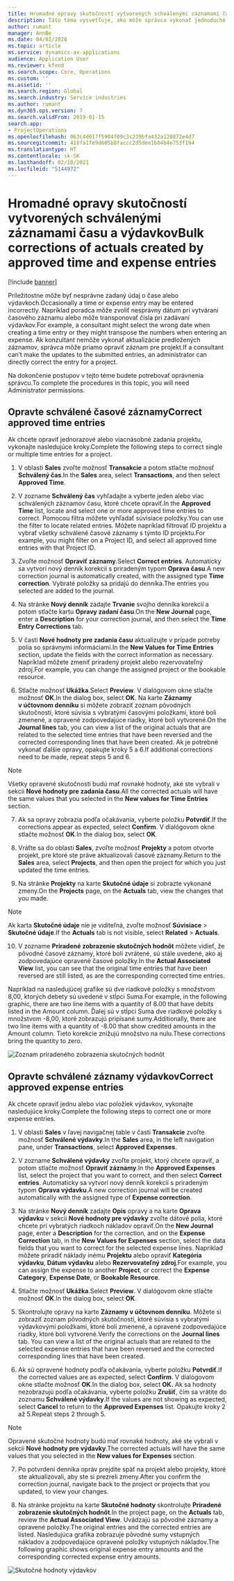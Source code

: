 ```yaml
---
title: Hromadné opravy skutočností vytvorených schválenými záznamami času a výdavkov
description: Táto téma vysvetľuje, ako môže správca vykonať jednoduché alebo hromadné opravy predtým schválených položiek času alebo výdavkov, ak fakturácia nie je dokončená.
author: rumant
manager: AnnBe
ms.date: 04/02/2020
ms.topic: article
ms.service: dynamics-ax-applications
audience: Application User
ms.reviewer: kfend
ms.search.scope: Core, Operations
ms.custom: ''
ms.assetid: ''
ms.search.region: Global
ms.search.industry: Service industries
ms.author: rumant
ms.dyn365.ops.version: 7
ms.search.validFrom: 2019-01-15
search.app:
- ProjectOperations
ms.openlocfilehash: 063c4d017f5904f09c3c239bfa432a128872e4d7
ms.sourcegitcommit: 418fa1fe9d605b8faccc2d5dee1b04b4e753f194
ms.translationtype: HT
ms.contentlocale: sk-SK
ms.lasthandoff: 02/10/2021
ms.locfileid: "5144972"
---
```

# <a name="bulk-corrections-of-actuals-created-by-approved-time-and-expense-entries"></a><span data-ttu-id="f2fdc-103">Hromadné opravy skutočností vytvorených schválenými záznamami času a výdavkov</span><span class="sxs-lookup"><span data-stu-id="f2fdc-103">Bulk corrections of actuals created by approved time and expense entries</span></span>

[!include [banner](../includes/psa-now-project-operations.md)]

<span data-ttu-id="f2fdc-104">Príležitostne môže byť nesprávne zadaný údaj o čase alebo výdavkoch.</span><span class="sxs-lookup"><span data-stu-id="f2fdc-104">Occasionally a time or expense entry may be entered incorrectly.</span></span> <span data-ttu-id="f2fdc-105">Napríklad poradca môže zvoliť nesprávny dátum pri vytváraní časového záznamu alebo môže transponovať čísla pri zadávaní výdavkov.</span><span class="sxs-lookup"><span data-stu-id="f2fdc-105">For example, a consultant might select the wrong date when creating a time entry or they might transpose the numbers when entering an expense.</span></span> <span data-ttu-id="f2fdc-106">Ak konzultant nemôže vykonať aktualizácie predložených záznamov, správca môže priamo opraviť záznam pre projekt.</span><span class="sxs-lookup"><span data-stu-id="f2fdc-106">If a consultant can’t make the updates to the submitted entries, an administrator can directly correct the entry for a project.</span></span>

<span data-ttu-id="f2fdc-107">Na dokončenie postupov v tejto téme budete potrebovať oprávnenia správcu.</span><span class="sxs-lookup"><span data-stu-id="f2fdc-107">To complete the procedures in this topic, you will need Administrator permissions.</span></span>

## <a name="correct-approved-time-entries"></a><span data-ttu-id="f2fdc-108">Opravte schválené časové záznamy</span><span class="sxs-lookup"><span data-stu-id="f2fdc-108">Correct approved time entries</span></span>     

<span data-ttu-id="f2fdc-109">Ak chcete opraviť jednorazové alebo viacnásobné zadania projektu, vykonajte nasledujúce kroky.</span><span class="sxs-lookup"><span data-stu-id="f2fdc-109">Complete the following steps to correct single or multiple time entries for a project.</span></span>

1. <span data-ttu-id="f2fdc-110">V oblasti **Sales** zvoľte možnosť **Transakcie** a potom stlačte možnosť **Schválený čas**.</span><span class="sxs-lookup"><span data-stu-id="f2fdc-110">In the **Sales** area, select **Transactions**, and then select **Approved Time**.</span></span> 

2. <span data-ttu-id="f2fdc-111">V zozname **Schválený čas** vyhľadajte a vyberte jeden alebo viac schválených záznamov času, ktoré chcete opraviť.</span><span class="sxs-lookup"><span data-stu-id="f2fdc-111">In the **Approved Time** list, locate and select one or more approved time entries to correct.</span></span> <span data-ttu-id="f2fdc-112">Pomocou filtra môžete vyhľadať súvisiace položky.</span><span class="sxs-lookup"><span data-stu-id="f2fdc-112">You can use the filter to locate related entries.</span></span> <span data-ttu-id="f2fdc-113">Môžete napríklad filtrovať ID projektu a vybrať všetky schválené časové záznamy s týmto ID projektu.</span><span class="sxs-lookup"><span data-stu-id="f2fdc-113">For example, you might filter on a Project ID, and select all approved time entries with that Project ID.</span></span>

3. <span data-ttu-id="f2fdc-114">Zvoľte možnosť **Opraviť záznamy**.</span><span class="sxs-lookup"><span data-stu-id="f2fdc-114">Select **Correct entries**.</span></span> <span data-ttu-id="f2fdc-115">Automaticky sa vytvorí nový denník korekcií s priradeným typom **Oprava času**.</span><span class="sxs-lookup"><span data-stu-id="f2fdc-115">A new correction journal is automatically created, with the assigned type **Time correction**.</span></span> <span data-ttu-id="f2fdc-116">Vybraté položky sa pridajú do denníka.</span><span class="sxs-lookup"><span data-stu-id="f2fdc-116">The entries you selected are added to the journal.</span></span> 

4. <span data-ttu-id="f2fdc-117">Na stránke **Nový denník** zadajte **Trvanie** svojho denníka korekcií a potom stlačte kartu **Opravy zadaní času**.</span><span class="sxs-lookup"><span data-stu-id="f2fdc-117">On the **New Journal** page, enter a **Description** for your correction journal, and then select the **Time Entry Corrections** tab.</span></span>  
5. <span data-ttu-id="f2fdc-118">V časti **Nové hodnoty pre zadania času** aktualizujte v prípade potreby polia so správnymi informáciami.</span><span class="sxs-lookup"><span data-stu-id="f2fdc-118">In the **New Values for Time Entries** section, update the fields with the correct information as necessary.</span></span> <span data-ttu-id="f2fdc-119">Napríklad môžete zmeniť priradený projekt alebo rezervovateľný zdroj.</span><span class="sxs-lookup"><span data-stu-id="f2fdc-119">For example, you can change the assigned project or the bookable resource.</span></span>

6. <span data-ttu-id="f2fdc-120">Stlačte možnosť **Ukážka**.</span><span class="sxs-lookup"><span data-stu-id="f2fdc-120">Select **Preview**.</span></span> <span data-ttu-id="f2fdc-121">V dialógovom okne stlačte možnosť **OK**.</span><span class="sxs-lookup"><span data-stu-id="f2fdc-121">In the dialog box, select **OK**.</span></span> <span data-ttu-id="f2fdc-122">Na karte **Záznamy v účtovnom denníku** si môžete zobraziť zoznam pôvodných skutočností, ktoré súvisia s vybratými časovými položkami, ktoré boli zmenené, a opravené zodpovedajúce riadky, ktoré boli vytvorené.</span><span class="sxs-lookup"><span data-stu-id="f2fdc-122">On the **Journal lines** tab, you can view a list of the original actuals that are related to the selected time entries that have been reversed and the corrected corresponding lines that have been created.</span></span> <span data-ttu-id="f2fdc-123">Ak je potrebné vykonať ďalšie opravy, opakujte kroky 5 a 6.</span><span class="sxs-lookup"><span data-stu-id="f2fdc-123">If additional corrections need to be made, repeat steps 5 and 6.</span></span> 

> [!NOTE]
> <span data-ttu-id="f2fdc-124">Všetky opravené skutočnosti budú mať rovnaké hodnoty, aké ste vybrali v sekcii **Nové hodnoty pre zadania času**.</span><span class="sxs-lookup"><span data-stu-id="f2fdc-124">All the corrected actuals will have the same values that you selected in the **New values for Time Entries** section.</span></span>

7. <span data-ttu-id="f2fdc-125">Ak sa opravy zobrazia podľa očakávania, vyberte položku **Potvrdiť**.</span><span class="sxs-lookup"><span data-stu-id="f2fdc-125">If the corrections appear as expected, select **Confirm**.</span></span> <span data-ttu-id="f2fdc-126">V dialógovom okne stlačte možnosť **OK**.</span><span class="sxs-lookup"><span data-stu-id="f2fdc-126">In the dialog box, select **OK**.</span></span>

8. <span data-ttu-id="f2fdc-127">Vráťte sa do oblasti **Sales**, zvoľte možnosť **Projekty** a potom otvorte projekt, pre ktoré ste práve aktualizovali časové záznamy.</span><span class="sxs-lookup"><span data-stu-id="f2fdc-127">Return to the **Sales** area, select **Projects**, and then open the project for which you just updated the time entries.</span></span> 

9. <span data-ttu-id="f2fdc-128">Na stránke **Projekty** na karte **Skutočné údaje** si zobrazte vykonané zmeny.</span><span class="sxs-lookup"><span data-stu-id="f2fdc-128">On the **Projects** page, on the **Actuals** tab, view the changes that you made.</span></span> 

> [!NOTE]
> <span data-ttu-id="f2fdc-129">Ak karta **Skutočné údaje** nie je viditeľná, zvoľte možnosť **Súvisiace** > **Skutočné údaje**.</span><span class="sxs-lookup"><span data-stu-id="f2fdc-129">If the **Actuals** tab is not visible, select **Related** > **Actuals**.</span></span>  

10. <span data-ttu-id="f2fdc-130">V zozname **Priradené zobrazenie skutočných hodnôt** môžete vidieť, že pôvodné časové záznamy, ktoré boli zvrátené, sú stále uvedené, ako aj zodpovedajúce opravené časové položky.</span><span class="sxs-lookup"><span data-stu-id="f2fdc-130">In the **Actual Associated View** list, you can see that the original time entries that have been reversed are still listed, as are the corresponding corrected time entries.</span></span> 

<span data-ttu-id="f2fdc-131">Napríklad na nasledujúcej grafike sú dve riadkové položky s množstvom 8,00, ktorých debety sú uvedené v stĺpci Suma.</span><span class="sxs-lookup"><span data-stu-id="f2fdc-131">For example, in the following graphic, there are two line items with a quantity of 8.00 that have debits listed in the Amount column.</span></span> <span data-ttu-id="f2fdc-132">Ďalej sú v stĺpci Suma dve riadkové položky s množstvom -8,00, ktoré zobrazujú pripísané sumy.</span><span class="sxs-lookup"><span data-stu-id="f2fdc-132">Additionally, there are two line items with a quantity of -8.00 that show credited amounts in the Amount column.</span></span> <span data-ttu-id="f2fdc-133">Tieto korekcie znižujú množstvo na nulu.</span><span class="sxs-lookup"><span data-stu-id="f2fdc-133">These corrections bring the quantity to zero.</span></span>

![Zoznam priradeného zobrazenia skutočných hodnôt](https://github.com/MicrosoftDocs/dynamics-365-customer-engagement-pr/blob/bulk-corrections-actuals-created-by-approved-time-expense-entries.md/time-actuals.png)
 
## <a name="correct-approved-expense-entries"></a><span data-ttu-id="f2fdc-135">Opravte schválené záznamy výdavkov</span><span class="sxs-lookup"><span data-stu-id="f2fdc-135">Correct approved expense entries</span></span>

<span data-ttu-id="f2fdc-136">Ak chcete opraviť jednu alebo viac položiek výdavkov, vykonajte nasledujúce kroky.</span><span class="sxs-lookup"><span data-stu-id="f2fdc-136">Complete the following steps to correct one or more expense entries.</span></span> 

1. <span data-ttu-id="f2fdc-137">V oblasti **Sales** v ľavej navigačnej table v časti **Transakcie** zvoľte možnosť **Schválené výdavky**.</span><span class="sxs-lookup"><span data-stu-id="f2fdc-137">In the **Sales** area, in the left navigation pane, under **Transactions**, select **Approved Expenses**.</span></span>

2. <span data-ttu-id="f2fdc-138">V zozname **Schválené výdavky** zvoľte projekt, ktorý chcete opraviť, a potom stlačte možnosť **Opraviť záznamy**.</span><span class="sxs-lookup"><span data-stu-id="f2fdc-138">In the **Approved Expenses** list, select the project that you want to correct, and then select **Correct entries**.</span></span> <span data-ttu-id="f2fdc-139">Automaticky sa vytvorí nový denník korekcií s priradeným typom **Oprava výdavku**.</span><span class="sxs-lookup"><span data-stu-id="f2fdc-139">A new correction journal will be created automatically with the assigned type of **Expense correction**.</span></span> 

3. <span data-ttu-id="f2fdc-140">Na stránke **Nový denník** zadajte **Opis** opravy a na karte **Oprava výdavku** v sekcii **Nové hodnoty pre výdavky** zvoľte dátové polia, ktoré chcete pri vybratých riadkoch nákladov opraviť.</span><span class="sxs-lookup"><span data-stu-id="f2fdc-140">On the **New Journal** page, enter a **Description** for the correction, and on the **Expense Correction** tab, in the **New Values for Expenses** section, select the data fields that you want to correct for the selected expense lines.</span></span> <span data-ttu-id="f2fdc-141">Napríklad môžete priradiť náklady inému **Projektu** alebo opraviť **Kategória výdavku**, **Dátum výdavku** alebo **Rezervovateľný zdroj**.</span><span class="sxs-lookup"><span data-stu-id="f2fdc-141">For example, you can assign the expense to another **Project**, or correct the **Expense Category**, **Expense Date**, or **Bookable Resource**.</span></span>

4. <span data-ttu-id="f2fdc-142">Stlačte možnosť **Ukážka**.</span><span class="sxs-lookup"><span data-stu-id="f2fdc-142">Select **Preview**.</span></span> <span data-ttu-id="f2fdc-143">V dialógovom okne stlačte možnosť **OK**.</span><span class="sxs-lookup"><span data-stu-id="f2fdc-143">In the dialog box, select **OK**.</span></span> 

5. <span data-ttu-id="f2fdc-144">Skontrolujte opravy na karte **Záznamy v účtovnom denníku**. Môžete si zobraziť zoznam pôvodných skutočností, ktoré súvisia s vybratými výdavkovými položkami, ktoré boli zmenené, a opravené zodpovedajúce riadky, ktoré boli vytvorené.</span><span class="sxs-lookup"><span data-stu-id="f2fdc-144">Verify the corrections on the **Journal lines** tab. You can view a list of the original actuals that are related to the selected expense entries that have been reversed and the corrected corresponding lines that have been created.</span></span>

6. <span data-ttu-id="f2fdc-145">Ak sú opravené hodnoty podľa očakávania, vyberte položku **Potvrdiť**.</span><span class="sxs-lookup"><span data-stu-id="f2fdc-145">If the corrected values are as expected, select **Confirm**.</span></span> <span data-ttu-id="f2fdc-146">V dialógovom okne stlačte možnosť **OK**.</span><span class="sxs-lookup"><span data-stu-id="f2fdc-146">In the dialog box, select **OK.**</span></span> <span data-ttu-id="f2fdc-147">Ak sa hodnoty nezobrazujú podľa očakávania, vyberte položku **Zrušiť**, čím sa vrátite do zoznamu **Schválené výdavky**.</span><span class="sxs-lookup"><span data-stu-id="f2fdc-147">If the values are not showing as expected, select **Cancel** to return to the **Approved Expenses** list.</span></span> <span data-ttu-id="f2fdc-148">Opakujte kroky 2 až 5.</span><span class="sxs-lookup"><span data-stu-id="f2fdc-148">Repeat steps 2 through 5.</span></span> 

> [!NOTE]
> <span data-ttu-id="f2fdc-149">Opravené skutočné hodnoty budú mať rovnaké hodnoty, aké ste vybrali v sekcii **Nové hodnoty pre výdavky**.</span><span class="sxs-lookup"><span data-stu-id="f2fdc-149">The corrected actuals will have the same values that you selected in the **New values for Expenses** section.</span></span>

7. <span data-ttu-id="f2fdc-150">Po potvrdení denníka opráv prejdite späť na projekt alebo projekty, ktoré ste aktualizovali, aby ste si prezreli zmeny.</span><span class="sxs-lookup"><span data-stu-id="f2fdc-150">After you confirm the correction journal, navigate back to the project or projects that you updated, to view your changes.</span></span>  

8. <span data-ttu-id="f2fdc-151">Na stránke projektu na karte **Skutočné hodnoty** skontrolujte **Priradené zobrazenie skutočných hodnôt**.</span><span class="sxs-lookup"><span data-stu-id="f2fdc-151">In the project page, on the **Actuals** tab, review the **Actual Associated View**.</span></span> <span data-ttu-id="f2fdc-152">Uvádzajú sa pôvodné záznamy a opravené položky.</span><span class="sxs-lookup"><span data-stu-id="f2fdc-152">The original entries and the corrected entries are listed.</span></span> <span data-ttu-id="f2fdc-153">Nasledujúca grafika zobrazuje pôvodné sumy vstupných nákladov a zodpovedajúce opravené položky vstupných nákladov.</span><span class="sxs-lookup"><span data-stu-id="f2fdc-153">The following graphic shows original expense entry amounts and the corresponding corrected expense entry amounts.</span></span> 

![Skutočné hodnoty výdavkov](https://user-images.githubusercontent.com/60806505/77122219-4cd52900-69fa-11ea-8349-ccd2ffebf640.png)
